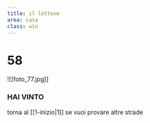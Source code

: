 ```yaml
---
title: il lettone
area: casa
class: win
---
```

# 58

![[foto_77.jpg]]

### HAI VINTO
torna al [[1-inizio|1]] se vuoi provare altre strade

